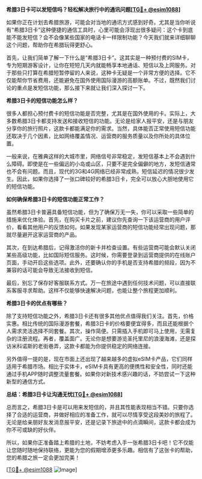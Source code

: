 **希腊3日卡可以发短信吗？轻松解决旅行中的通讯问题[[TG💪+ @esim1088](https://t.me/s/esim1088)]**

如果你正在计划去希腊旅游，可能会对当地的通讯方式感到好奇。尤其是当你听说有“希腊3日卡”这种便捷的通信工具时，心里可能会浮现出很多疑问：这个卡到底能不能发短信？会不会像某些国家的电话卡一样限制功能？今天我们就来详细聊聊这个问题，帮助你在希腊玩得更舒心。

首先，让我们简单了解一下什么是“希腊3日卡”。这其实是一种预付费的SIM卡，专为短期游客设计，让你在短短几天内就能畅享本地通话、短信以及上网服务。对于那些只打算在希腊短暂停留的人来说，这种卡无疑是一个非常方便的选择。它不仅能帮你节省费用，还能避免在国外使用国际漫游的高额账单。不过，既然我们讨论的重点是发短信功能，那么接下来就让我们深入探讨一下。

**希腊3日卡的短信功能怎么样？**

很多人都担心预付费卡的短信功能是否完整，尤其是在国外使用的卡。实际上，大多数希腊3日卡都支持发送和接收短信的功能。无论是给家人报平安，还是与朋友分享你的旅行照片，这款卡都能满足你的需求。当然，具体能否正常使用短信功能还取决于几个因素，比如网络覆盖情况、运营商的服务质量以及你所处的具体位置。

一般来说，在雅典这样的大城市里，网络信号非常稳定，发短信基本上不会遇到什么障碍。即使是在一些偏远的小岛或山区，只要不是完全偏僻的地方，发短信通常也不会有问题。而且，现代的3G和4G网络已经非常成熟，短信延迟的情况很少发生。因此，如果你选择了一张口碑较好的希腊3日卡，完全可以放心大胆地使用它的短信功能。

**如何确保希腊3日卡的短信功能正常工作？**

虽然希腊3日卡普遍具备短信功能，但为了确保万无一失，你可以采取一些简单的措施来优化体验。首先，在购买卡片之前，建议你先查询一下该运营商的用户评价，看看其他用户的反馈如何。如果发现某家运营商的短信功能经常出现问题，那就尽量避开这家运营商的产品。

其次，在到达希腊后，记得激活你的新卡并检查设置。有些运营商可能会默认关闭某些高级功能，比如国际短信服务。这时候，你需要登录到运营商提供的在线账户页面，手动开启这些选项。此外，还要确认你的手机是否支持希腊的频段，因为不兼容的话可能会导致无法接收到短信。

最后，别忘了保存好客服联系方式。万一在旅途中遇到任何技术问题，可以直接联系客服寻求帮助。这样不仅能够快速解决问题，也能让整个旅程更加顺利。

**希腊3日卡的优点有哪些？**

除了支持短信功能之外，希腊3日卡还有很多其他优点值得我们关注。首先，价格实惠。相比传统的国际漫游套餐，希腊3日卡的价格要便宜得多，而且还能根据个人需求灵活选择不同套餐。其次，操作简便。只需插入手机即可马上使用，无需复杂的注册流程。再者，覆盖面广。无论你是想要游览圣托里尼的浪漫海滩，还是探访米科诺斯的老街巷弄，这款卡都能为你提供稳定的网络连接。

另外值得一提的是，现在市面上还出现了越来越多的虚拟eSIM卡产品，它们同样适用于希腊市场。相比于实体卡，eSIM卡具有更高的便携性和安全性，同时还能通过手机APP随时调整流量套餐。如果你对新技术感兴趣的话，不妨尝试一下这种新型的通信方式。

**总结：希腊3日卡让沟通无忧[[TG💪+ @esim1088](https://t.me/s/esim1088)]**

总而言之，希腊3日卡是可以用来发短信的，并且其性能表现相当不错。只要你选择了合适的运营商，并做好相应的准备工作，就可以尽情享受这段美妙的旅程了。无论是给亲朋好友发消息报平安，还是记录下旅途中的点滴瞬间，这款卡都会成为你不可或缺的好伙伴。

所以，如果你正准备踏上希腊的土地，不妨考虑入手一张希腊3日卡吧！它不仅能让您随时随地保持联络，更能为您的假期增添更多乐趣。相信有了这张卡的帮助，您的希腊之旅一定会更加完美！

[[TG💪+ @esim1088](https://t.me/s/esim1088) ![Image](https://i.postimg.cc/4NQfJmqS/Snipaste-2025-05-13-00-14-12.png)]